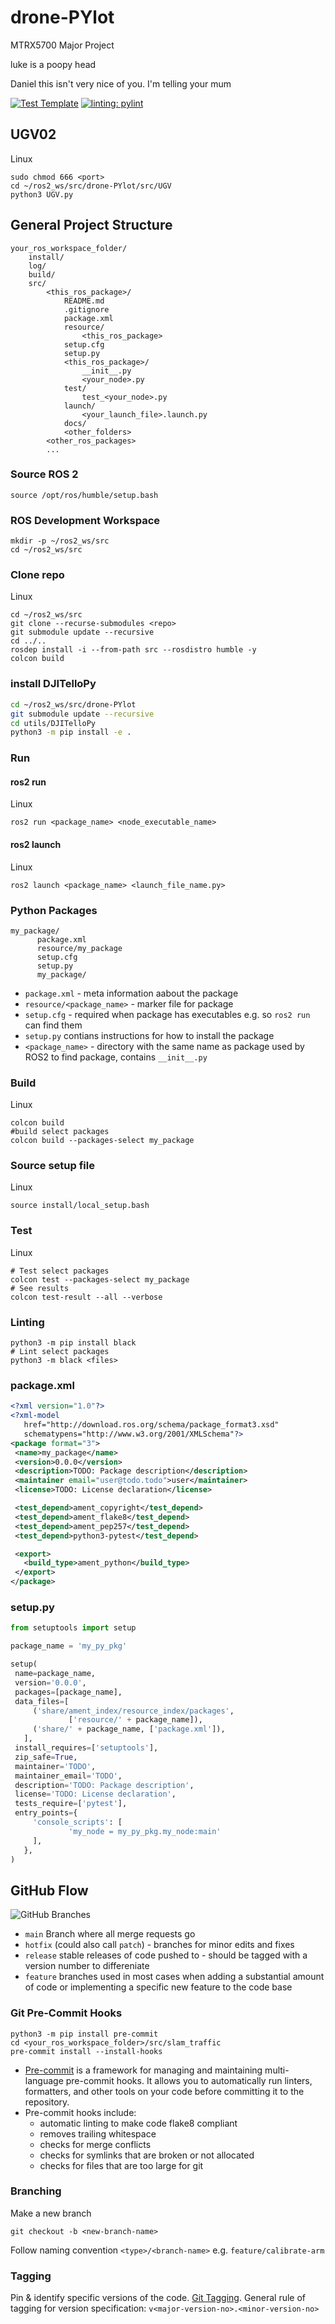 # drone-PYlot
MTRX5700 Major Project

luke is a poopy head

Daniel this isn't very nice of you. I'm telling your mum


[![Test Template](https://github.com/liv-cpz/slam_traffic/actions/workflows/ci_actions.yml/badge.svg)](https://github.com/liv-cpz/slam_traffic/actions/workflows/ci_actions.yml) [![linting: pylint](https://img.shields.io/badge/linting-pylint-yellowgreen)](https://github.com/pylint-dev/pylint)


## UGV02
Linux
```
sudo chmod 666 <port>
cd ~/ros2_ws/src/drone-PYlot/src/UGV
python3 UGV.py
```


## General Project Structure
```
your_ros_workspace_folder/
    install/
    log/
    build/
    src/
        <this_ros_package>/
            README.md
            .gitignore
            package.xml
            resource/
                <this_ros_package>
            setup.cfg
            setup.py
            <this_ros_package>/
                __init__.py
                <your_node>.py
            test/
                test_<your_node>.py
            launch/
                <your_launch_file>.launch.py
            docs/
            <other_folders>
        <other_ros_packages>
        ...
```


### Source ROS 2
```shell
source /opt/ros/humble/setup.bash
```


### ROS Development Workspace
```shell
mkdir -p ~/ros2_ws/src
cd ~/ros2_ws/src
```


### Clone repo
Linux
```shell
cd ~/ros2_ws/src
git clone --recurse-submodules <repo>
git submodule update --recursive
cd ../..
rosdep install -i --from-path src --rosdistro humble -y
colcon build
```


### install DJITelloPy
```bash
cd ~/ros2_ws/src/drone-PYlot
git submodule update --recursive
cd utils/DJITelloPy
python3 -m pip install -e .
```


### Run

#### ros2 run
Linux
```shell
ros2 run <package_name> <node_executable_name>
```

#### ros2 launch
Linux
```shell
ros2 launch <package_name> <launch_file_name.py>
```



### Python Packages
```
my_package/
      package.xml
      resource/my_package
      setup.cfg
      setup.py
      my_package/
```
- `package.xml` - meta information aabout the package
- `resource/<package_name>` - marker file for package
- `setup.cfg` - required when package has executables e.g. so `ros2 run` can find them
- `setup.py` contians instructions for how to install the package
- `<package_name>` - directory with the same name as package used by ROS2 to find package, contains `__init__.py`



### Build

Linux
```shell
colcon build
#build select packages
colcon build --packages-select my_package
```


### Source setup file
Linux
```shell
source install/local_setup.bash
```


### Test

Linux
```shell
# Test select packages
colcon test --packages-select my_package
# See results
colcon test-result --all --verbose
```


### Linting
```shell
python3 -m pip install black
# Lint select packages
python3 -m black <files>
```




### package.xml

```xml
<?xml version="1.0"?>
<?xml-model
   href="http://download.ros.org/schema/package_format3.xsd"
   schematypens="http://www.w3.org/2001/XMLSchema"?>
<package format="3">
 <name>my_package</name>
 <version>0.0.0</version>
 <description>TODO: Package description</description>
 <maintainer email="user@todo.todo">user</maintainer>
 <license>TODO: License declaration</license>

 <test_depend>ament_copyright</test_depend>
 <test_depend>ament_flake8</test_depend>
 <test_depend>ament_pep257</test_depend>
 <test_depend>python3-pytest</test_depend>

 <export>
   <build_type>ament_python</build_type>
 </export>
</package>
```





### setup.py

```python
from setuptools import setup

package_name = 'my_py_pkg'

setup(
 name=package_name,
 version='0.0.0',
 packages=[package_name],
 data_files=[
     ('share/ament_index/resource_index/packages',
             ['resource/' + package_name]),
     ('share/' + package_name, ['package.xml']),
   ],
 install_requires=['setuptools'],
 zip_safe=True,
 maintainer='TODO',
 maintainer_email='TODO',
 description='TODO: Package description',
 license='TODO: License declaration',
 tests_require=['pytest'],
 entry_points={
     'console_scripts': [
             'my_node = my_py_pkg.my_node:main'
     ],
   },
)
```


## GitHub Flow
![GitHub Branches](image.png)
- `main` Branch where all merge requests go
- `hotfix` (could also call `patch`) - branches for minor edits and fixes
- `release` stable releases of code pushed to - should be tagged with a version number to differeniate
- `feature` branches used in most cases when adding a substantial amount of code or implementing a specific new feature to the code base


### Git Pre-Commit Hooks
```shell
python3 -m pip install pre-commit
cd <your_ros_workspace_folder>/src/slam_traffic
pre-commit install --install-hooks
```

- [Pre-commit](https://pre-commit.com/) is a framework for managing and maintaining multi-language pre-commit hooks. It allows you to automatically run linters, formatters, and other tools on your code before committing it to the repository.
- Pre-commit hooks include:
    - automatic linting to make code flake8 compliant
    - removes trailing whitespace
    - checks for merge conflicts
    - checks for symlinks that are broken or not allocated
    - checks for files that are too large for git


### Branching
Make a new branch
```shell
git checkout -b <new-branch-name>
```
Follow naming convention `<type>/<branch-name>` e.g. `feature/calibrate-arm`




### Tagging
Pin & identify specific versions of the code. [Git Tagging](https://git-scm.com/book/en/v2/Git-Basics-Tagging). General rule of tagging for version specification: `v<major-version-no>.<minor-version-no>`


